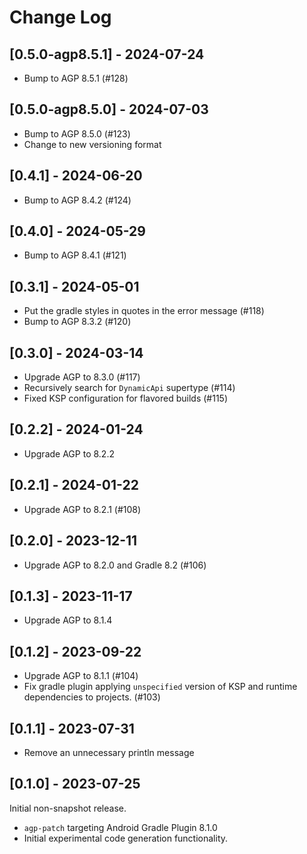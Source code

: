 # Change Log

## [0.5.0-agp8.5.1] - 2024-07-24

* Bump to AGP 8.5.1 (#128)

## [0.5.0-agp8.5.0] - 2024-07-03

* Bump to AGP 8.5.0 (#123)
* Change to new versioning format

## [0.4.1] - 2024-06-20

* Bump to AGP 8.4.2 (#124)

## [0.4.0] - 2024-05-29

* Bump to AGP 8.4.1 (#121)

## [0.3.1] - 2024-05-01

* Put the gradle styles in quotes in the error message (#118)
* Bump to AGP 8.3.2 (#120)

## [0.3.0] - 2024-03-14

* Upgrade AGP to 8.3.0 (#117)
* Recursively search for `DynamicApi` supertype (#114)
* Fixed KSP configuration for flavored builds (#115)

## [0.2.2] - 2024-01-24

* Upgrade AGP to 8.2.2

## [0.2.1] - 2024-01-22

* Upgrade AGP to 8.2.1 (#108)

## [0.2.0] - 2023-12-11

* Upgrade AGP to 8.2.0 and Gradle 8.2 (#106)

## [0.1.3] - 2023-11-17

* Upgrade AGP to 8.1.4

## [0.1.2] - 2023-09-22

* Upgrade AGP to 8.1.1 (#104)
* Fix gradle plugin applying `unspecified` version of KSP and runtime dependencies to projects. (#103)

## [0.1.1] - 2023-07-31

* Remove an unnecessary println message 

## [0.1.0] - 2023-07-25

Initial non-snapshot release.

* `agp-patch` targeting Android Gradle Plugin 8.1.0
* Initial experimental code generation functionality.
